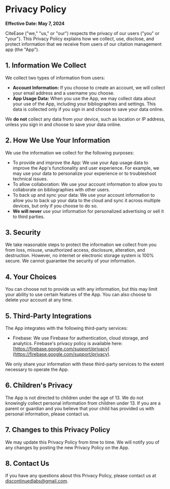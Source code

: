 # Privacy Policy

**Effective Date: May 7, 2024**

CiteEase ("we," "us," or "our") respects the privacy of our users ("you" or "your"). This Privacy Policy explains how we collect, use, disclose, and protect information that we receive from users of our citation management app (the "App").

## 1. Information We Collect

We collect two types of information from users:

-   **Account Information:** If you choose to create an account, we will collect your email address and a username you choose.
-   **App Usage Data:** When you use the App, we may collect data about your use of the App, including your bibliographies and settings. This data is collected only if you sign in and choose to save your data online.

We **do not** collect any data from your device, such as location or IP address, unless you sign in and choose to save your data online.

## 2. How We Use Your Information

We use the information we collect for the following purposes:

-   To provide and improve the App: We use your App usage data to improve the App's functionality and user experience. For example, we may use your data to personalize your experience or to troubleshoot technical issues.
-   To allow collaboration: We use your account information to allow you to collaborate on bibliographies with other users.
-   To back up and sync your data: We use your account information to allow you to back up your data to the cloud and sync it across multiple devices, but only if you choose to do so.
-   **We will never** use your information for personalized advertising or sell it to third parties.

## 3. Security

We take reasonable steps to protect the information we collect from you from loss, misuse, unauthorized access, disclosure, alteration, and destruction. However, no internet or electronic storage system is 100% secure. We cannot guarantee the security of your information.

## 4. Your Choices

You can choose not to provide us with any information, but this may limit your ability to use certain features of the App. You can also choose to delete your account at any time.

## 5. Third-Party Integrations

The App integrates with the following third-party services:

-   Firebase: We use Firebase for authentication, cloud storage, and analytics. Firebase's privacy policy is available here: [https://firebase.google.com/support/privacy](https://firebase.google.com/support/privacy).

We only share your information with these third-party services to the extent necessary to operate the App.

## 6. Children's Privacy

The App is not directed to children under the age of 13. We do not knowingly collect personal information from children under 13. If you are a parent or guardian and you believe that your child has provided us with personal information, please contact us.

## 7. Changes to this Privacy Policy

We may update this Privacy Policy from time to time. We will notify you of any changes by posting the new Privacy Policy on the App.

## 8. Contact Us

If you have any questions about this Privacy Policy, please contact us at [discontinuedlabs@gmail.com](mailto:discontinuedlabs@gmail.com).
